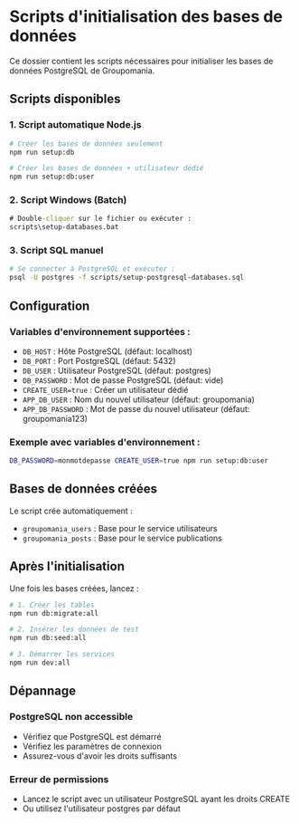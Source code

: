 # Scripts d'initialisation des bases de données

Ce dossier contient les scripts nécessaires pour initialiser les bases de données PostgreSQL de Groupomania.

## Scripts disponibles

### 1. Script automatique Node.js

```bash
# Créer les bases de données seulement
npm run setup:db

# Créer les bases de données + utilisateur dédié
npm run setup:db:user
```

### 2. Script Windows (Batch)

```cmd
# Double-cliquer sur le fichier ou exécuter :
scripts\setup-databases.bat
```

### 3. Script SQL manuel

```bash
# Se connecter à PostgreSQL et exécuter :
psql -U postgres -f scripts/setup-postgresql-databases.sql
```

## Configuration

### Variables d'environnement supportées :

- `DB_HOST` : Hôte PostgreSQL (défaut: localhost)
- `DB_PORT` : Port PostgreSQL (défaut: 5432)
- `DB_USER` : Utilisateur PostgreSQL (défaut: postgres)
- `DB_PASSWORD` : Mot de passe PostgreSQL (défaut: vide)
- `CREATE_USER=true` : Créer un utilisateur dédié
- `APP_DB_USER` : Nom du nouvel utilisateur (défaut: groupomania)
- `APP_DB_PASSWORD` : Mot de passe du nouvel utilisateur (défaut: groupomania123)

### Exemple avec variables d'environnement :

```bash
DB_PASSWORD=monmotdepasse CREATE_USER=true npm run setup:db:user
```

## Bases de données créées

Le script crée automatiquement :

- `groupomania_users` : Base pour le service utilisateurs
- `groupomania_posts` : Base pour le service publications

## Après l'initialisation

Une fois les bases créées, lancez :

```bash
# 1. Créer les tables
npm run db:migrate:all

# 2. Insérer les données de test
npm run db:seed:all

# 3. Démarrer les services
npm run dev:all
```

## Dépannage

### PostgreSQL non accessible

- Vérifiez que PostgreSQL est démarré
- Vérifiez les paramètres de connexion
- Assurez-vous d'avoir les droits suffisants

### Erreur de permissions

- Lancez le script avec un utilisateur PostgreSQL ayant les droits CREATE
- Ou utilisez l'utilisateur postgres par défaut
